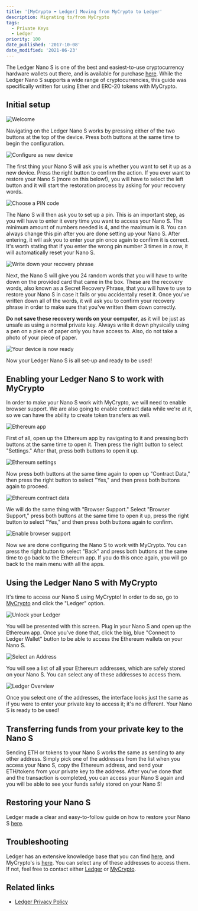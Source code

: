```yaml
---
title: '[MyCrypto ➡ Ledger] Moving from MyCrypto to Ledger'
description: Migrating to/from MyCrypto
tags:
  - Private Keys
  - Ledger
priority: 100
date_published: '2017-10-08'
date_modified: '2021-06-23'
---
```


The Ledger Nano S is one of the best and easiest-to-use cryptocurrency hardware wallets out there, and is available for purchase [here](https://www.ledgerwallet.com/r/1985?path=/products/). While the Ledger Nano S supports a wide range of cryptocurrencies, this guide was specifically written for using Ether and ERC-20 tokens with MyCrypto.

## Initial setup

![Welcome](../../assets/how-to/migrating/moving-from-mycrypto-to-ledger/welcome.jpg)

Navigating on the Ledger Nano S works by pressing either of the two buttons at the top of the device. Press both buttons at the same time to begin the configuration.

![Configure as new device](../../assets/how-to/migrating/moving-from-mycrypto-to-ledger/configure-as-new-device.jpg)

The first thing your Nano S will ask you is whether you want to set it up as a new device. Press the right button to confirm the action. If you ever want to restore your Nano S (more on this below!), you will have to select the left button and it will start the restoration process by asking for your recovery words.

![Choose a PIN code](../../assets/how-to/migrating/moving-from-mycrypto-to-ledger/choose-pin.jpg)

The Nano S will then ask you to set up a pin. This is an important step, as you will have to enter it every time you want to access your Nano S. The minimum amount of numbers needed is 4, and the maximum is 8. You can always change this pin after you are done setting up your Nano S. After entering, it will ask you to enter your pin once again to confirm it is correct. It's worth stating that if you enter the wrong pin number 3 times in a row, it will automatically reset your Nano S.

![Write down your recovery phrase](../../assets/how-to/migrating/moving-from-mycrypto-to-ledger/write-down-recovery.jpg)

Next, the Nano S will give you 24 random words that you will have to write down on the provided card that came in the box. These are the recovery words, also known as a Secret Recovery Phrase, that you will have to use to restore your Nano S in case it fails or you accidentally reset it. Once you've written down all of the words, it will ask you to confirm your recovery phrase in order to make sure that you've written them down correctly.

**Do not save these recovery words on your computer**, as it will be just as unsafe as using a normal private key. Always write it down physically using a pen on a piece of paper only you have access to. Also, do not take a photo of your piece of paper.

![Your device is now ready](../../assets/how-to/migrating/moving-from-mycrypto-to-ledger/device-ready.jpg)

Now your Ledger Nano S is all set-up and ready to be used!

## Enabling your Ledger Nano S to work with MyCrypto

In order to make your Nano S work with MyCrypto, we will need to enable browser support. We are also going to enable contract data while we're at it, so we can have the ability to create token transfers as well.

![Ethereum app](../../assets/how-to/migrating/moving-from-mycrypto-to-ledger/ethereum-app.jpg)

First of all, open up the Ethereum app by navigating to it and pressing both buttons at the same time to open it. Then press the right button to select "Settings." After that, press both buttons to open it up.

![Ethereum settings](../../assets/how-to/migrating/moving-from-mycrypto-to-ledger/ethereum-settings.jpg)

Now press both buttons at the same time again to open up "Contract Data," then press the right button to select "Yes," and then press both buttons again to proceed.

![Ethereum contract data](../../assets/how-to/migrating/moving-from-mycrypto-to-ledger/ethereum-contract-data.jpg)

We will do the same thing with "Browser Support." Select "Browser Support," press both buttons at the same time to open it up, press the right button to select "Yes," and then press both buttons again to confirm.

![Enable browser support](../../assets/how-to/migrating/moving-from-mycrypto-to-ledger/yes.jpg)

Now we are done configuring the Nano S to work with MyCrypto. You can press the right button to select "Back" and press both buttons at the same time to go back to the Ethereum app. If you do this once again, you will go back to the main menu with all the apps.

## Using the Ledger Nano S with MyCrypto

It's time to access our Nano S using MyCrypto! In order to do so, go to [MyCrypto](https://mycrypto.com/) and click the "Ledger" option.

![Unlock your Ledger](../../assets/how-to/migrating/moving-from-mycrypto-to-ledger/ledger-screen.png)

You will be presented with this screen. Plug in your Nano S and open up the Ethereum app. Once you've done that, click the big, blue "Connect to Ledger Wallet" button to be able to access the Ethereum wallets on your Nano S.

![Select an Address](../../assets/how-to/migrating/moving-from-mycrypto-to-ledger/ledger-addresses.png)

You will see a list of all your Ethereum addresses, which are safely stored on your Nano S. You can select any of these addresses to access them.

![Ledger Overview](../../assets/how-to/migrating/moving-from-mycrypto-to-ledger/ledger-accessed.png)

Once you select one of the addresses, the interface looks just the same as if you were to enter your private key to access it; it's no different. Your Nano S is ready to be used!

## Transferring funds from your private key to the Nano S

Sending ETH or tokens to your Nano S works the same as sending to any other address. Simply pick one of the addresses from the list when you access your Nano S, copy the Ethereum address, and send your ETH/tokens from your private key to the address. After you've done that and the transaction is completed, you can access your Nano S again and you will be able to see your funds safely stored on your Nano S!

## Restoring your Nano S

Ledger made a clear and easy-to-follow guide on how to restore your Nano S [here](https://support.ledgerwallet.com/hc/en-us/articles/360005434914-Restore-from-recovery-phrase).

## Troubleshooting

Ledger has an extensive knowledge base that you can find [here](https://support.ledgerwallet.com/hc/en-us), and MyCrypto's is [here](/). You can select any of these addresses to access them. If not, feel free to contact either [Ledger](https://support.ledgerwallet.com/hc/en-us) or [MyCrypto](/contact-us/).

## Related links

- [Ledger Privacy Policy](https://www.ledgerwallet.com/privacy-policy)
